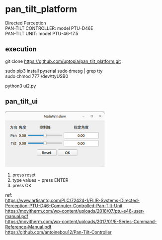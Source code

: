 # pan_tilt_platform  

Directed Perception  
PAN-TILT CONTROLLER: model PTU-D46E  
PAN-TILT UNIT: model PTU-46-17.5  

## execution
git clone https://github.com/uptopia/pan_tilt_platform.git

sudo pip3 install pyserial
sudo dmesg | grep tty  
sudo chmod 777 /dev/ttyUSB0  

python3 ui2.py

## pan_tilt_ui
<div align=left>
<img src="pan_tilt_ui.png" width="320" height="180"/>   

1. press reset  
2. type values + press ENTER  
3. press OK  


ref:  
https://www.artisantg.com/PLC/72424-1/FLIR-Systems-Directed-Perception-PTU-D46-Computer-Controlled-Pan-Tilt-Unit   
https://movitherm.com/wp-content/uploads/2018/07/ptu-e46-user-manual.pdf  
https://movitherm.com/wp-content/uploads/2017/01/E-Series-Command-Reference-Manual.pdf  
https://github.com/antoinebou12/Pan-Tilt-Controller  
